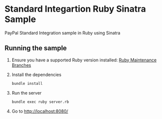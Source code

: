 # Standard Integartion Ruby Sinatra Sample

PayPal Standard Integration sample in Ruby using Sinatra

## Running the sample

1. Ensure you have a supported Ruby version installed: [Ruby Maintenance Branches](https://www.ruby-lang.org/en/downloads/branches/)

1. Install the dependencies

   ```sh
   bundle install
   ```

1. Run the server

   ```sh
   bundle exec ruby server.rb
   ```

1. Go to [http://localhost:8080/](http://localhost:8080/)

